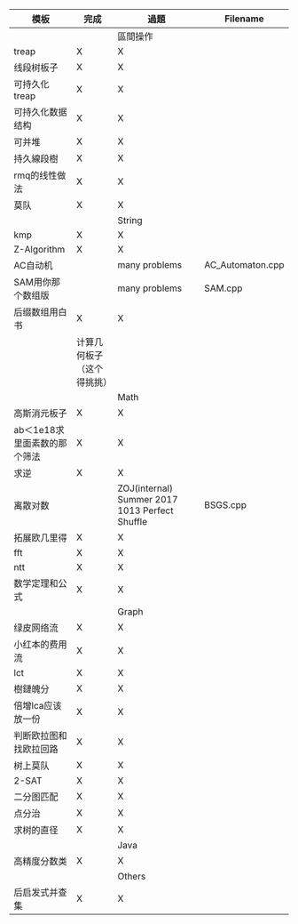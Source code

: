 |模板|完成|過題|Filename|
|---|---|---|---|
|||區間操作||
|treap|X|X||
|线段树板子|X|X||
|可持久化treap|X|X||
|可持久化数据结构|X|X||
|可并堆|X|X||
|持久線段樹|X|X||
|rmq的线性做法|X|X||
|莫队|X|X||
|||String||
|kmp|X|X||
|Z-Algorithm|X|X||
|AC自动机||many problems|AC_Automaton.cpp|
|SAM用你那个数组版||many problems|SAM.cpp|
|后缀数组用白书|X|X||
||计算几何板子（这个得挑挑）||
|||Math||
|高斯消元板子|X|X||
|ab＜1e18求里面素数的那个筛法|X|X||
|求逆|X|X||
|离散对数||ZOJ(internal) Summer 2017 1013 Perfect Shuffle|BSGS.cpp|
|拓展欧几里得|X|X||
|fft|X|X||
|ntt|X|X||
|数学定理和公式|X|X||
|||Graph||
|绿皮网络流|X|X||
|小红本的费用流|X|X||
|lct|X|X||
|樹鏈魄分|X|X||
|倍增lca应该放一份|X|X||
|判断欧拉图和找欧拉回路|X|X||
|树上莫队|X|X||
|2-SAT|X|X||
|二分图匹配|X|X||
|点分治|X|X||
|求树的直径|X|X||
|||Java||
|高精度分数类|X|X||
|||Others||
|后启发式并查集|X|X||
